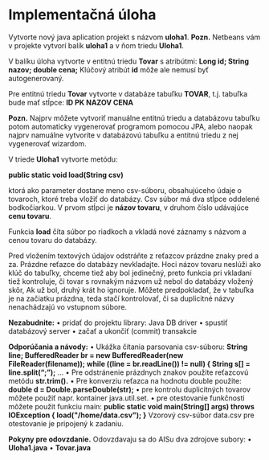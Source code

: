 # Implementačná úloha

Vytvorte nový java aplication projekt s názvom **uloha1**.
**Pozn.** Netbeans vám v projekte vytvorí balík **uloha1** a v ňom triedu **Uloha1**.
 
V balíku úloha vytvorte  v entitnú triedu **Tovar** s atribútmi:
	**Long id; 
	String nazov;
	double cena;**
Klúčový atribút **id**  môže ale nemusí byť autogenerovaný.

Pre entitnú triedu **Tovar** vytvorte v databáze tabuľku **TOVAR**, 
t.j. tabuľka bude mať stĺpce:
	**ID 	PK
	NAZOV
	CENA**

**Pozn.** Najprv môžete vytvoriť manuálne entitnú triedu a databázovu tabuľku potom automaticky vygenerovať programom pomocou JPA, alebo naopak najprv namuálne vytvoríte v databázovú tabuľku a entitnú triedu z nej vygenerovať wizardom.

V triede **Uloha1** vytvorte  metódu:

**public static void load(String csv)**

ktorá ako parameter dostane meno csv-súboru, obsahujúceho údaje o tovaroch, ktoré treba vložiť do databázy.  Csv súbor má dva stĺpce oddelené bodkočiarkou. 
	V prvom stĺpci je **názov tovaru**, 
	v druhom číslo udávajúce **cenu tovaru**.

Funkcia **load** číta súbor po riadkoch a vkladá nové záznamy s názvom a cenou tovaru do databázy. 

Pred vložením textových údajov odstráňte z reťazcov prázdne znaky pred a za. Prázdne reťazce do databázy nevkladajte.
Hoci názov tovaru neslúži ako klúč do tabuľky, chceme tiež aby bol jedinečný, preto funkcia pri vkladaní tiež kontroluje, či tovar s rovnakým názvom už nebol do databázy vložený skôr, Ak už bol, druhý krát ho ignoruje. Môžete predpokladať, že v tabuľka je na začiatku prázdna, teda  stačí kontrolovať, či sa duplicitné názvy nenachádzajú vo vstupnom súbore.

**Nezabudnite:**
•	pridať do projektu library: Java DB driver
•	spustiť databázový server
•	začať a ukončiť (commit) transakcie

**Odporúčania a návody:** 
•	Ukážka čítania parsovania csv-súboru:
	**String line;
	BufferedReader br = new BufferedReader(new FileReader(filename));
while ((line = br.readLine()) != null) {
			String s[] = line.split(“;”);**
                ...
•	Pre odstránenie prázdnych znakov použite reťazcovú metódu **str.trim().**
•	Pre konverziu reťazca na hodnotu double použite: 
**double d = Double.parseDouble(str);**
•	pre kontrolu duplicitných tovarov môžete použiť napr. kontainer java.util.set.
•	pre otestovanie funkčnosti môžete použit funkciu main:
    	**public static void main(String[] args) throws IOException {
        	load("/home/data.csv");
    	}**
Vzorový csv-súbor data.csv  pre otestovanie je pripojený k zadaniu.


**Pokyny pre odovzdanie.**
Odovzdavaju sa do AISu dva zdrojove subory:
•	**Uloha1.java**
•	**Tovar.java**




 
 
